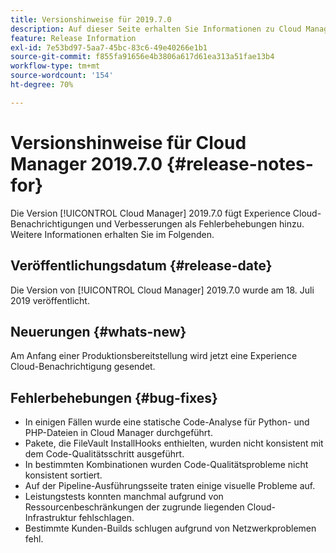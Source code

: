 ```yaml
---
title: Versionshinweise für 2019.7.0
description: Auf dieser Seite erhalten Sie Informationen zu Cloud Manager 2019.7.0.
feature: Release Information
exl-id: 7e53bd97-5aa7-45bc-83c6-49e40266e1b1
source-git-commit: f855fa91656e4b3806a617d61ea313a51fae13b4
workflow-type: tm+mt
source-wordcount: '154'
ht-degree: 70%

---
```


# Versionshinweise für Cloud Manager 2019.7.0 {#release-notes-for}

Die Version [!UICONTROL Cloud Manager] 2019.7.0 fügt Experience Cloud-Benachrichtigungen und Verbesserungen als Fehlerbehebungen hinzu. Weitere Informationen erhalten Sie im Folgenden.

## Veröffentlichungsdatum {#release-date}

Die Version von [!UICONTROL Cloud Manager] 2019.7.0 wurde am 18. Juli 2019 veröffentlicht.

## Neuerungen {#whats-new}

Am Anfang einer Produktionsbereitstellung wird jetzt eine Experience Cloud-Benachrichtigung gesendet.

## Fehlerbehebungen {#bug-fixes}

* In einigen Fällen wurde eine statische Code-Analyse für Python- und PHP-Dateien in Cloud Manager durchgeführt.
* Pakete, die FileVault InstallHooks enthielten, wurden nicht konsistent mit dem Code-Qualitätsschritt ausgeführt.
* In bestimmten Kombinationen wurden Code-Qualitätsprobleme nicht konsistent sortiert.
* Auf der Pipeline-Ausführungsseite traten einige visuelle Probleme auf.
* Leistungstests konnten manchmal aufgrund von Ressourcenbeschränkungen der zugrunde liegenden Cloud-Infrastruktur fehlschlagen.
* Bestimmte Kunden-Builds schlugen aufgrund von Netzwerkproblemen fehl.
